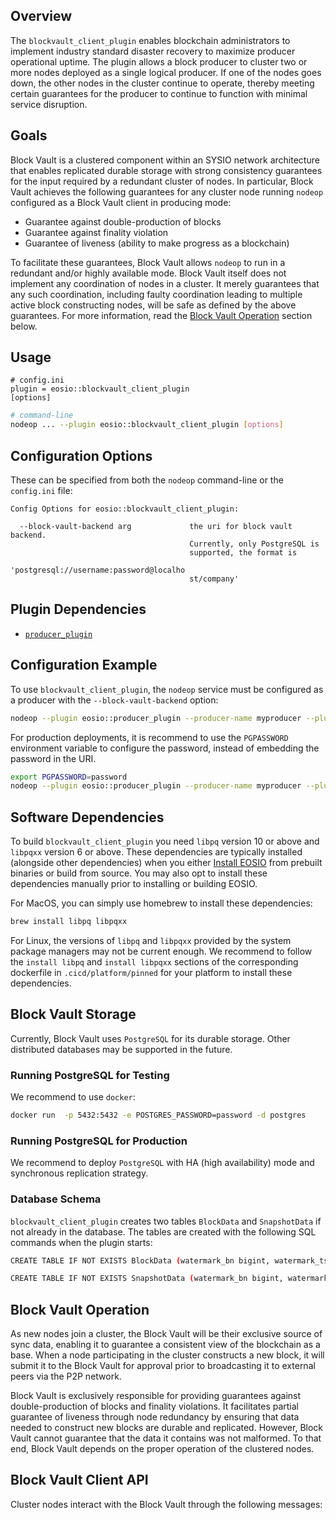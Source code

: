 
## Overview

The `blockvault_client_plugin` enables blockchain administrators to implement industry standard disaster recovery to maximize producer operational uptime. The plugin allows a block producer to cluster two or more nodes deployed as a single logical producer. If one of the nodes goes down, the other nodes in the cluster continue to operate, thereby meeting certain guarantees for the producer to continue to function with minimal service disruption.

## Goals

Block Vault is a clustered component within an SYSIO network architecture that enables replicated durable storage with strong consistency guarantees for the input required by a redundant cluster of nodes. In particular, Block Vault achieves the following guarantees for any cluster node running `nodeop` configured as a Block Vault client in producing mode:

* Guarantee against double-production of blocks
* Guarantee against finality violation
* Guarantee of liveness (ability to make progress as a blockchain)

To facilitate these guarantees, Block Vault allows `nodeop` to run in a redundant and/or highly available mode. Block Vault itself does not implement any coordination of nodes in a cluster. It merely guarantees that any such coordination, including faulty coordination leading to multiple active block constructing nodes, will be safe as defined by the above guarantees. For more information, read the [Block Vault Operation](#block-vault-operation) section below.

## Usage

```console
# config.ini
plugin = eosio::blockvault_client_plugin
[options]
```
```sh
# command-line
nodeop ... --plugin eosio::blockvault_client_plugin [options]
```

## Configuration Options

These can be specified from both the `nodeop` command-line or the `config.ini` file:

```console
Config Options for eosio::blockvault_client_plugin:

  --block-vault-backend arg             the uri for block vault backend. 
                                        Currently, only PostgreSQL is 
                                        supported, the format is 
                                        'postgresql://username:password@localho
                                        st/company'
```

## Plugin Dependencies

* [`producer_plugin`](../plugins/producer-plugin.md)

## Configuration Example

To use `blockvault_client_plugin`, the `nodeop` service must be configured as a producer with the `--block-vault-backend` option:

```sh
nodeop --plugin eosio::producer_plugin --producer-name myproducer --plugin eosio::blockvault_client_plugin --block-vault-backend postgresql://user:password@mycompany.com
```

For production deployments, it is recommend to use the `PGPASSWORD` environment variable to configure the password, instead of embedding the password in the URI.

```sh
export PGPASSWORD=password
nodeop --plugin eosio::producer_plugin --producer-name myproducer --plugin eosio::blockvault_client_plugin --block-vault-backend postgresql://user@mycompany.com
```

## Software Dependencies

To build `blockvault_client_plugin` you need `libpq` version 10 or above and `libpqxx` version 6 or above. These dependencies are typically installed (alongside other dependencies) when you either [Install EOSIO](/docs/getting-started/install-dependencies.md) from prebuilt binaries or build from source. You may also opt to install these dependencies manually prior to installing or building EOSIO.

For MacOS, you can simply use homebrew to install these dependencies:

```sh
brew install libpq libpqxx
```

For Linux, the versions of `libpq` and `libpqxx` provided by the system package managers may not be current enough. We recommend to follow the `install libpq` and `install libpqxx` sections of the corresponding dockerfile in `.cicd/platform/pinned` for your platform to install these dependencies.

## Block Vault Storage

Currently, Block Vault uses `PostgreSQL` for its durable storage. Other distributed databases may be supported in the future.

### Running PostgreSQL for Testing

We recommend to use `docker`:

```sh
docker run  -p 5432:5432 -e POSTGRES_PASSWORD=password -d postgres
```

### Running PostgreSQL for Production 

We recommend to deploy `PostgreSQL` with HA (high availability) mode and synchronous replication strategy.

### Database Schema

`blockvault_client_plugin` creates two tables `BlockData` and `SnapshotData` if not already in the database. The tables are created with the following SQL commands when the plugin starts:

```sh
CREATE TABLE IF NOT EXISTS BlockData (watermark_bn bigint, watermark_ts bigint, lib bigint, block_num bigint, block_id bytea UNIQUE, previous_block_id bytea, block oid, block_size bigint);

CREATE TABLE IF NOT EXISTS SnapshotData (watermark_bn bigint, watermark_ts bigint, snapshot oid);
```

## Block Vault Operation

As new nodes join a cluster, the Block Vault will be their exclusive source of sync data, enabling it to guarantee a consistent view of the blockchain as a base. When a node participating in the cluster constructs a new block, it will submit it to the Block Vault for approval prior to broadcasting it to external peers via the P2P network.

Block Vault is exclusively responsible for providing guarantees against double-production of blocks and finality violations. It facilitates partial guarantee of liveness through node redundancy by ensuring that data needed to construct new blocks are durable and replicated. However, Block Vault cannot guarantee that the data it contains was not malformed. To that end, Block Vault depends on the proper operation of the clustered nodes.

## Block Vault Client API

Cluster nodes interact with the Block Vault through the following messages:

[//]: # (* [`async_propose_constructed_block&#40;&#41;`]&#40;../../../classeosio_1_1blockvault_1_1block__vault__interface#function-async_propose_constructed_block&#41;)

[//]: # (* [`async_append_external_block&#40;&#41;`]&#40;../../../classeosio_1_1blockvault_1_1block__vault__interface#function-async_append_external_block&#41;)

[//]: # (* [`propose_snapshot&#40;&#41;`]&#40;../../../classeosio_1_1blockvault_1_1block__vault__interface#function-propose_snapshot&#41;)

[//]: # (* [`sync&#40;&#41;`]&#40;../../../classeosio_1_1blockvault_1_1block__vault__interface#function-sync&#41;)

[//]: # ()
[//]: # (For more information visit the [block_vault_interface]&#40;../../../classeosio_1_1blockvault_1_1block__vault__interface&#41; C++ reference.)
